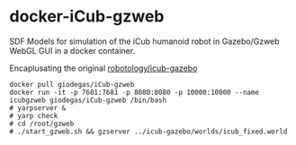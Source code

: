 # docker-iCub-gzweb
SDF Models for simulation of the iCub humanoid robot in Gazebo/Gzweb WebGL GUI in a docker container.

Encaplusating the original [robotology/icub-gazebo](http://github.com/robotology/icub-gazebo)

    docker pull giodegas/iCub-gzweb
    docker run -it -p 7681:7681 -p 8080:8080 -p 10000:10000 --name icubgzweb giodegas/iCub-gzweb /bin/bash
    # yarpserver &
    # yarp check
    # cd /root/gzweb
    # ./start_gzweb.sh && gzserver ../icub-gazebo/worlds/icub_fixed.world
